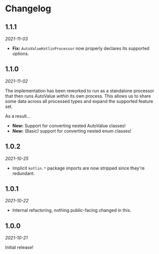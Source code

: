 Changelog
=========

1.1.1
-----

_2021-11-03_

* **Fix:** `AutoValueKotlinProcessor` now properly declares its supported options.

1.1.0
-----

_2021-11-02_

The implementation has been reworked to run as a standalone processor that then runs AutoValue
_within_ its own process. This allows us to share some data across all processed types and expand
the supported feature set.

As a result...
* **New:** Support for converting nested AutoValue classes!
* **New:** (Basic) support for converting nested enum classes!

1.0.2
-----

_2021-10-25_

* Implicit `kotlin.*` package imports are now stripped since they're redundant.

1.0.1
-----

_2021-10-22_

* Internal refactoring, nothing public-facing changed in this.

1.0.0
-----

_2021-10-21_

Initial release!
